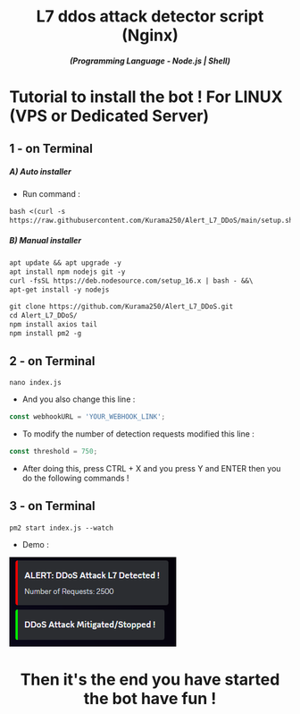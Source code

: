 <h1 align="center">L7 ddos ​​attack detector script (Nginx)</h1>
<em><h5 align="center">(Programming Language - Node.js | Shell)</h5></em>

# Tutorial to install the bot ! For LINUX (VPS or Dedicated Server)

## 1 - on Terminal

<h5>A) Auto installer</h5>

- Run command :

```shell script
bash <(curl -s https://raw.githubusercontent.com/Kurama250/Alert_L7_DDoS/main/setup.sh)
```
<h5>B) Manual installer</h5>

```shell script
apt update && apt upgrade -y
apt install npm nodejs git -y
curl -fsSL https://deb.nodesource.com/setup_16.x | bash - &&\
apt-get install -y nodejs
```

```shell script
git clone https://github.com/Kurama250/Alert_L7_DDoS.git
cd Alert_L7_DDoS/
npm install axios tail
npm install pm2 -g
```
## 2 - on Terminal

```shell script
nano index.js
```

- And you also change this line :

```js
const webhookURL = 'YOUR_WEBHOOK_LINK';
```

- To modify the number of detection requests modified this line :

```js
const threshold = 750;
```

- After doing this, press CTRL + X and you press Y and ENTER then you do the following commands !

## 3 - on Terminal

```shell script
pm2 start index.js --watch
```

- Demo : 

![alt text](https://github.com/Kurama250/Alert_L7_DDoS/blob/main/alert_ddos.png?raw=true)

<h1 align="center">Then it's the end you have started the bot have fun !</h1>
